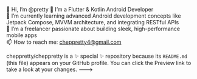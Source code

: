 👋 Hi, I’m @pretty 
👀 I’m a Flutter & Kotlin Android Developer  
🌱 I’m currently learning advanced Android development concepts like Jetpack Compose, MVVM architecture, and integrating RESTful APIs  
💞️ I’m a freelancer passionate about building sleek, high-performance mobile apps  
📫 How to reach me: cheppretty4@gmail.com

cheppretty/cheppretty is a ✨ special ✨ repository because its `README.md` (this file) appears on your GitHub profile.
You can click the Preview link to take a look at your changes.
--->
